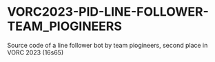 # VORC2023-PID-LINE-FOLLOWER-TEAM_PIOGINEERS
Source code of a line follower bot by team piogineers, second place in VORC 2023 (16s65)
